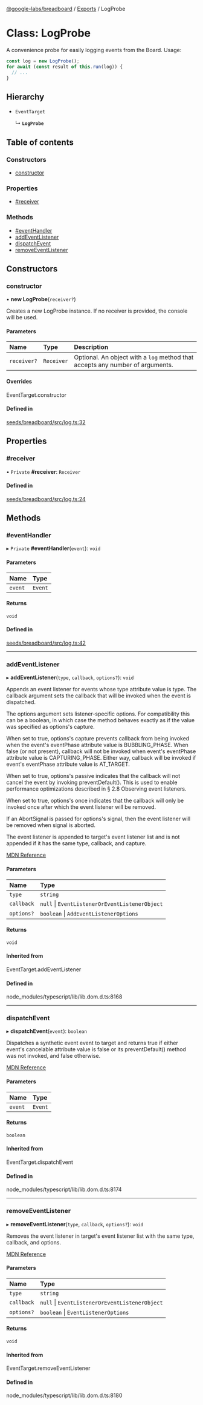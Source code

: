 [@google-labs/breadboard](../README.md) / [Exports](../modules.md) / LogProbe

# Class: LogProbe

A convenience probe for easily logging events from the Board.
Usage:

```ts
const log = new LogProbe();
for await (const result of this.run(log)) {
  // ...
}
```

## Hierarchy

- `EventTarget`

  ↳ **`LogProbe`**

## Table of contents

### Constructors

- [constructor](LogProbe.md#constructor)

### Properties

- [#receiver](LogProbe.md##receiver)

### Methods

- [#eventHandler](LogProbe.md##eventhandler)
- [addEventListener](LogProbe.md#addeventlistener)
- [dispatchEvent](LogProbe.md#dispatchevent)
- [removeEventListener](LogProbe.md#removeeventlistener)

## Constructors

### constructor

• **new LogProbe**(`receiver?`)

Creates a new LogProbe instance. If no receiver is provided, the
console will be used.

#### Parameters

| Name        | Type       | Description                                                                   |
| :---------- | :--------- | :---------------------------------------------------------------------------- |
| `receiver?` | `Receiver` | Optional. An object with a `log` method that accepts any number of arguments. |

#### Overrides

EventTarget.constructor

#### Defined in

[seeds/breadboard/src/log.ts:32](https://github.com/breadboard-ai/breadboard/blob/99919d5/seeds/breadboard/src/log.ts#L32)

## Properties

### #receiver

• `Private` **#receiver**: `Receiver`

#### Defined in

[seeds/breadboard/src/log.ts:24](https://github.com/breadboard-ai/breadboard/blob/99919d5/seeds/breadboard/src/log.ts#L24)

## Methods

### #eventHandler

▸ `Private` **#eventHandler**(`event`): `void`

#### Parameters

| Name    | Type    |
| :------ | :------ |
| `event` | `Event` |

#### Returns

`void`

#### Defined in

[seeds/breadboard/src/log.ts:42](https://github.com/breadboard-ai/breadboard/blob/99919d5/seeds/breadboard/src/log.ts#L42)

---

### addEventListener

▸ **addEventListener**(`type`, `callback`, `options?`): `void`

Appends an event listener for events whose type attribute value is type. The callback argument sets the callback that will be invoked when the event is dispatched.

The options argument sets listener-specific options. For compatibility this can be a boolean, in which case the method behaves exactly as if the value was specified as options's capture.

When set to true, options's capture prevents callback from being invoked when the event's eventPhase attribute value is BUBBLING_PHASE. When false (or not present), callback will not be invoked when event's eventPhase attribute value is CAPTURING_PHASE. Either way, callback will be invoked if event's eventPhase attribute value is AT_TARGET.

When set to true, options's passive indicates that the callback will not cancel the event by invoking preventDefault(). This is used to enable performance optimizations described in § 2.8 Observing event listeners.

When set to true, options's once indicates that the callback will only be invoked once after which the event listener will be removed.

If an AbortSignal is passed for options's signal, then the event listener will be removed when signal is aborted.

The event listener is appended to target's event listener list and is not appended if it has the same type, callback, and capture.

[MDN Reference](https://developer.mozilla.org/docs/Web/API/EventTarget/addEventListener)

#### Parameters

| Name       | Type                                           |
| :--------- | :--------------------------------------------- |
| `type`     | `string`                                       |
| `callback` | `null` \| `EventListenerOrEventListenerObject` |
| `options?` | `boolean` \| `AddEventListenerOptions`         |

#### Returns

`void`

#### Inherited from

EventTarget.addEventListener

#### Defined in

node_modules/typescript/lib/lib.dom.d.ts:8168

---

### dispatchEvent

▸ **dispatchEvent**(`event`): `boolean`

Dispatches a synthetic event event to target and returns true if either event's cancelable attribute value is false or its preventDefault() method was not invoked, and false otherwise.

[MDN Reference](https://developer.mozilla.org/docs/Web/API/EventTarget/dispatchEvent)

#### Parameters

| Name    | Type    |
| :------ | :------ |
| `event` | `Event` |

#### Returns

`boolean`

#### Inherited from

EventTarget.dispatchEvent

#### Defined in

node_modules/typescript/lib/lib.dom.d.ts:8174

---

### removeEventListener

▸ **removeEventListener**(`type`, `callback`, `options?`): `void`

Removes the event listener in target's event listener list with the same type, callback, and options.

[MDN Reference](https://developer.mozilla.org/docs/Web/API/EventTarget/removeEventListener)

#### Parameters

| Name       | Type                                           |
| :--------- | :--------------------------------------------- |
| `type`     | `string`                                       |
| `callback` | `null` \| `EventListenerOrEventListenerObject` |
| `options?` | `boolean` \| `EventListenerOptions`            |

#### Returns

`void`

#### Inherited from

EventTarget.removeEventListener

#### Defined in

node_modules/typescript/lib/lib.dom.d.ts:8180

